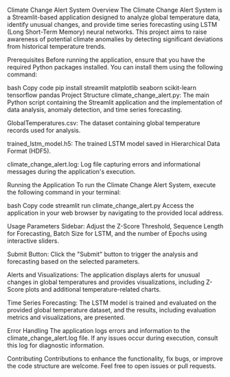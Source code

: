 Climate Change Alert System
Overview
The Climate Change Alert System is a Streamlit-based application designed to analyze global temperature data, identify unusual changes, and provide time series forecasting using LSTM (Long Short-Term Memory) neural networks. This project aims to raise awareness of potential climate anomalies by detecting significant deviations from historical temperature trends.

Prerequisites
Before running the application, ensure that you have the required Python packages installed. You can install them using the following command:

bash
Copy code
pip install streamlit matplotlib seaborn scikit-learn tensorflow pandas
Project Structure
climate_change_alert.py: The main Python script containing the Streamlit application and the implementation of data analysis, anomaly detection, and time series forecasting.

GlobalTemperatures.csv: The dataset containing global temperature records used for analysis.

trained_lstm_model.h5: The trained LSTM model saved in Hierarchical Data Format (HDF5).

climate_change_alert.log: Log file capturing errors and informational messages during the application's execution.

Running the Application
To run the Climate Change Alert System, execute the following command in your terminal:

bash
Copy code
streamlit run climate_change_alert.py
Access the application in your web browser by navigating to the provided local address.

Usage
Parameters Sidebar: Adjust the Z-Score Threshold, Sequence Length for Forecasting, Batch Size for LSTM, and the number of Epochs using interactive sliders.

Submit Button: Click the "Submit" button to trigger the analysis and forecasting based on the selected parameters.

Alerts and Visualizations: The application displays alerts for unusual changes in global temperatures and provides visualizations, including Z-Score plots and additional temperature-related charts.

Time Series Forecasting: The LSTM model is trained and evaluated on the provided global temperature dataset, and the results, including evaluation metrics and visualizations, are presented.

Error Handling
The application logs errors and information to the climate_change_alert.log file. If any issues occur during execution, consult this log for diagnostic information.

Contributing
Contributions to enhance the functionality, fix bugs, or improve the code structure are welcome. Feel free to open issues or pull requests.